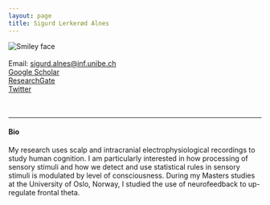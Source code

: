 ```yaml
---
layout: page
title: Sigurd Lerkerød Alnes
---
```


<img align="left" style="display:inline" src="/assets/img/AlnesSigurd_Picture.jpg" alt="Smiley face" style="padding:25px"/> <br/> <br/>
Email: sigurd.alnes@inf.unibe.ch<br/>
<a href="https://scholar.google.com/citations?user=ECfihgYAAAAJ">Google Scholar</a><br/>
<a href="https://www.researchgate.net/profile/Sigurd_Alnes">ResearchGate</a><br/>
<a href="https://twitter.com/lerknes">Twitter</a>
<br/>
<br/>
<br/>

---
#### Bio
My research uses scalp and intracranial electrophysiological recordings to study human cognition. I am particularly interested in how processing of sensory stimuli and how we detect and use statistical rules in sensory stimuli is modulated by level of consciousness. During my Masters studies at the University of Oslo, Norway, I studied the use of neurofeedback to up-regulate frontal theta.
